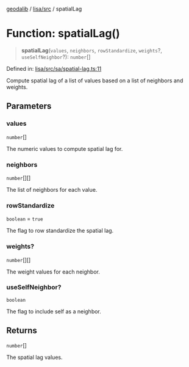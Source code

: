 [geodalib](../../../modules.md) / [lisa/src](../index.md) / spatialLag

# Function: spatialLag()

> **spatialLag**(`values`, `neighbors`, `rowStandardize`, `weights`?, `useSelfNeighbor`?): `number`[]

Defined in: [lisa/src/sa/spatial-lag.ts:11](https://github.com/GeoDaCenter/geoda-lib/blob/9716a45cca9cf3b644d6187deeb842d47f2b7a3a/js/packages/lisa/src/sa/spatial-lag.ts#L11)

Compute spatial lag of a list of values based on a list of neighbors and weights.

## Parameters

### values

`number`[]

The numeric values to compute spatial lag for.

### neighbors

`number`[][]

The list of neighbors for each value.

### rowStandardize

`boolean` = `true`

The flag to row standardize the spatial lag.

### weights?

`number`[][]

The weight values for each neighbor.

### useSelfNeighbor?

`boolean`

The flag to include self as a neighbor.

## Returns

`number`[]

The spatial lag values.

